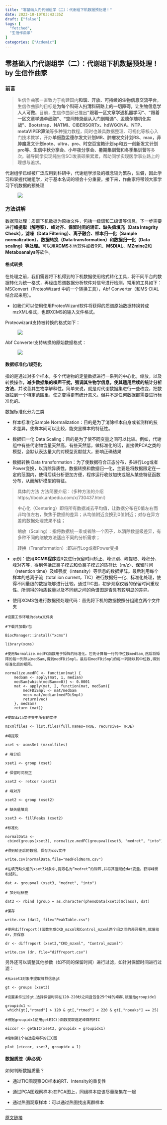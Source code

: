 ```yaml
---
title: "零基础入门代谢组学（二）：代谢组下机数据预处理！"
date: 2023-10-10T03:43:35Z
draft: ["false"]
tags: [
  "fetched",
  "生信作曲家"
]
categories: ["Acdemic"]
---
```

零基础入门代谢组学（二）：代谢组下机数据预处理！ by 生信作曲家
------
<div><h3><span>前言</span></h3><blockquote><p><span><span>生信作曲家一直致力于构建国内</span><span><strong>和谐、开放、可持续</strong></span><span><strong>的生物信息交流平台</strong>。生信作曲家的目标是<strong>为每个科研人扫清科研路上的一切障碍，让生物信息学人人可做</strong>。目前，生信作曲家已推出</span><span><strong>"</strong><strong>跟着一区文章学通机器学习”、</strong></span><span><strong>"</strong><strong>跟着一区文章学通单细胞</strong><strong>"、"空间转录组从入门到精通”、孟德尔随机化实战”</strong><span><strong>、</strong></span><strong>Bootstrap<span><strong>、</strong></span>NATMI、CIBERSORTx、hdWGCNA、NTP、metaVIPER算法</strong></span><span>等多种强力教程，同时也兼具数据整理、可视化等核心入门技术教学，开办</span></span><strong><span>单细胞孟德尔发文计划MR、</span></strong><span><span><strong>肿瘤发文计划RS、max，非肿瘤发文计划note、ultra、pro、时空百宝箱计划sp</strong><strong>和五一创新发文计划pro</strong></span><span><strong>等、生信中秋分享会、小年夜分享会、暑期集训营和冬季集训营</strong>等多次。辅导同学实现纯生信SCI发表硕果累累，帮助同学实现医学事业路上的理想与追求。</span></span></p></blockquote><section><span>代谢组学已经被广泛应用到科研中，代谢组学涉及的概念较为繁杂，生僻，因此学习和掌握代谢组学，对于基本名词的领会十分重要。接下来，作曲家将带领大家学习下机数据的预处理</span></section><section><figure><figcaption><img data-ratio="1.1601851851851852" data-type="png" data-w="1080" data-src="https://mmbiz.qpic.cn/mmbiz_png/mo60jlFOtaCLv5vicOKkfrTibl4548UWQkH9Fuibm5YKqticdvWeic8jpHxwoJn2G5QdRKzKSYCQianhsIkckWDpibcnw/640?wx_fmt=png" src="https://mmbiz.qpic.cn/mmbiz_png/mo60jlFOtaCLv5vicOKkfrTibl4548UWQkH9Fuibm5YKqticdvWeic8jpHxwoJn2G5QdRKzKSYCQianhsIkckWDpibcnw/640?wx_fmt=png"></figcaption></figure><section><h3><span>方法讲解</span></h3></section><p>数据预处理：质谱下机数据为原始文件，包括一级谱和二级谱等信息，下一步需要进行<strong>峰提取（解卷积）、峰对齐、保留时间的矫正、缺失值填充（Data Integrity Check），滤噪（Data Filtering）、离子融合、样本归一化（Sample normalization）、数据转换（Data transformation）和数据归一化（Data scaling）等处理。</strong>可以用<strong>XCMS</strong>本地软件或者R包、<strong>MSDIAL</strong>、<strong>MZmine2</strong>和<strong>Metaboanalys</strong>等软件。</p><h4><span>格式转换</span></h4><p>在处理之前，我们需要将下机得到的下机数据使用格式转化工具，将不同平台的数据转化为统一格式，再经由质谱数据分析软件对信号进行检测，常用的工具如下：MSConvert（ProteoWizard 中的一个转换工具），Abf Converter（和MS-DIAL 结合起来用）。</p><ul><li><p><span>如我们可以使用使用ProteoWizard软件将获得的质谱原始数据转换转成mzXML格式，也即XCMS的输入文件格式。</span></p></li></ul><p>Proteowizard支持被转换的格式如下：</p><figure><figcaption><img data-ratio="0.4444444444444444" data-type="png" data-w="1080" data-src="https://mmbiz.qpic.cn/mmbiz_png/mo60jlFOtaCLv5vicOKkfrTibl4548UWQkwGJicVlXPCu66jic5w2YtoutF9RQsIp7RLDnxDgklkMKlSx0Hia8lHHGg/640?wx_fmt=png" src="https://mmbiz.qpic.cn/mmbiz_png/mo60jlFOtaCLv5vicOKkfrTibl4548UWQkwGJicVlXPCu66jic5w2YtoutF9RQsIp7RLDnxDgklkMKlSx0Hia8lHHGg/640?wx_fmt=png"></figcaption></figure><p>Abf Converter支持转换的原始数据格式：</p><figure><figcaption><img data-ratio="0.8018518518518518" data-type="png" data-w="1080" data-src="https://mmbiz.qpic.cn/mmbiz_png/mo60jlFOtaCLv5vicOKkfrTibl4548UWQk3CCGG04gnESUqgXaf6rOaSyh1TMfXYSIlnrDRjlPngRA6bQBz4XnpA/640?wx_fmt=png" src="https://mmbiz.qpic.cn/mmbiz_png/mo60jlFOtaCLv5vicOKkfrTibl4548UWQk3CCGG04gnESUqgXaf6rOaSyh1TMfXYSIlnrDRjlPngRA6bQBz4XnpA/640?wx_fmt=png"></figcaption></figure><h4><span>数据标准化/规范化</span></h4><p>指的是通过对多个样本，多个代谢物的定量数据进行一系列的中心化，缩放，以及转换操作，<strong>减少数据集的噪声干扰，强调其生物学信息，使其适用后续的统计分析方法</strong>，并改善其生物学解释性。简单来说，就是对代谢数据集进行一些改变，把数据拉到一个特定范围里，使之变得更有统计意义。但并不是任何数据都需要进行标准化的。</p><p>数据标准化分为三类</p><ul><li><p><span>样本标准化Sample Normalization：目的是为了消除样本自身或者测样的技术差异，使样本间可以比较，能突显样本的特征性。</span></p></li><li><p><span>数据归一化 Data Scaling：目的是为了使不同变量之间可以比较。例如，代谢组中有些代谢物含量天然高，有些天然低，做标准化的话，直接做PCA之类的模型，会默认表达量大的对模型贡献就大，影响正确结果</span></p></li><li><p><span>数据转换 Data transformation：为了使数据符合正态分布，多进行Log或者Power变换，以消除异质性。数据转换和数据归一化，主要是将数据限定在一定的范围内，使得后续分析更加方便，程序运行收敛加快或服从某些特征函数分布，从而解析模型的特征。</span></p></li></ul><blockquote><p>具体的方法 方法简要介绍：（多种方法的介绍https://ibook.antpedia.com/x/730437.html）</p><p>中心化（Centering）即将所有数据减去平均值，让数据分布在0值左右而非均值左右，聚焦于数据的差异；从均值附近变换到0值附近；对存在异方差的数据处理效果不佳；</p><p>缩放（Scaling）：指将数据统一乘或者除一个因子，以消除数量级差异，有多种不同的缩放方法适应不同的分析需求；</p><p>转换（Transformation）:即进行Log或者Power变换</p></blockquote><ul><li><p>示例：使用<strong>XCMS程序</strong>或R包进行保留时间矫正、峰识别、峰提取、峰积分、峰对齐等，得到包括正离子模式和负离子模式的质荷比（m/z）、保留时间（retention time）及峰强度（intensity）等信息的数据矩阵。最后利用每个样本的总离子流（total ion current，TIC）进行数据归一化、标准化处理，使得不同量级的数据能够进行比较。通过TIC图，初步观察仪器的保留时间重现性、所测得的物质数量以及不同组之间的色谱图是否具有较明显的差异。</p></li><li><p><span>使用XCMS包进行数据预处理代码：首先将下机的数据按照分组建立两个文件夹</span></p></li></ul><pre><code><span>#设置工作环境为data文件夹</span><br><br><span>#下载并加载r包</span><br><br>BiocManager::install(<span>"xcms"</span>)<br><br><span>library</span>(xcms)<br><br><span>#使用Normalize.medFC函数用于矩阵的标准化。它先计算每一行的中位数medSam,然后将矩阵的每一列除以medSam,得到medFDiSmpl。最后将medFDiSmpl的每一列除以其中位数,得到标准化后的矩阵。</span><br><br>normalize.medFC &lt;- <span>function</span>(mat) {      <br>    medSam &lt;- apply(mat, <span>1</span>, median)       <br>    medSam[which(medSam==<span>0</span>)] &lt;- <span>0.0001</span>      <br>    mat &lt;- apply(mat, <span>2</span>, <span>function</span>(mat, medSam){          <br>        medFDiSmpl &lt;- mat/medSam        <br>        vec&lt;-mat/median(medFDiSmpl)         <br>        <span>return</span>(vec)     <br>    }, medSam)     <br>    <span>return</span> (mat)}<br><br><span>#提取data文件夹中所有的文件</span><br><br>mzxmlfiles &lt;- list.files(full.names=<span>TRUE</span>, recursive= <span>TRUE</span>) <br><br><span>#峰提取</span><br><br>xset &lt;- xcmsSet (mzxmlfiles)<br><br><span># 峰分组</span><br><br>xset1 &lt;- group (xset)  <br><br><span># 保留时间校正</span><br><br>xset2 &lt;- retcor (xset1)  <br><br><span># 峰对齐</span><br><br>xset2 &lt;- group (xset2) <br><br><span># 缺失值填充</span><br><br>xset3 &lt;- fillPeaks (xset2) <br><br><span>#标准化</span><br><br>normalData &lt;- cbind(groups(xset3), normalize.medFC(groupval(xset3, <span>"medret"</span>, <span>"into"</span>)) ) <br><br><span>#得到矫正后的数据，保存为csv文件</span><br><br>write.csv(normalData,file=<span>"medFoldNorm.csv"</span>)<br><br><span>#在填充缺失值的xset3对象中,提取名为“medret”的矩阵,并将其值赋给dat变量，获得峰面积矩阵。</span><br><br>dat &lt;- groupval (xset3, <span>"medret"</span>, <span>"into"</span>)<br><br><span># 加分组标签</span><br><br>dat2 &lt;- rbind (group = as.character(phenoData(xset3)$class), dat)  <br><br><span>#保存</span><br><br>write.csv (dat2, file=<span>"PeakTable.csv"</span>) <br><br><span>#使用diffreport()函数生成CKD_mzxml和Control_mzxml两个组之间的差异报告,赋值给dr，并保存</span><br><br>dr &lt;- diffreport (xset3,<span>"CKD_mzxml"</span>, <span>"Control_mzxml"</span>)<br><br>write.csv (dr, file=<span>"diffreport.csv"</span>)<br></code></pre><p>另外还可以调整其他参数（如不同的保留时间）进行过滤，如针对保留时间进行过滤：</p><pre><code><span>#从xset3对象中提取峰群信息gt</span><br><br>gt &lt;- groups (xset3)<br><br><span>#设置条件过滤gt,选择保留时间在120-220秒之间且包含25个峰的峰群,赋值给groupidx1</span><br><br>groupidx1 &lt;- which(gt[,<span>"rtmed"</span>] &gt; <span>120</span> &amp; gt[,<span>"rtmed"</span>] &lt; <span>220</span> &amp; gt[,<span>"npeaks"</span>] == <span>25</span>)<br><br><span>#根据groupidx1使用getEIC()函数提取选定峰群的EIC</span><br><br>eiccor &lt;- getEIC(xset3, groupidx = groupidx1)<br><br><span>#绘制第1个被选定峰群的EIC图</span><br><br>plot (eiccor, xset3, groupidx = <span>1</span>)<br></code></pre><h4><span>数据质控（非必须）</span></h4><p>如何判断数据质量？</p><ul><li><p>通过TIC图观察QC样本的RT、Intensity的重复性</p></li><li><p>通过PCA图观察样本:在PCA图上，同组样本应该尽量聚集在一起</p></li><li><p>通过热图观察样本：可以通过热图找出离群样本</p></li></ul></section><p><mp-style-type data-value="3"></mp-style-type></p></div>  
<hr>
<a href="https://mp.weixin.qq.com/s/CbNfGxqSAxr9F17naf4tjQ",target="_blank" rel="noopener noreferrer">原文链接</a>
